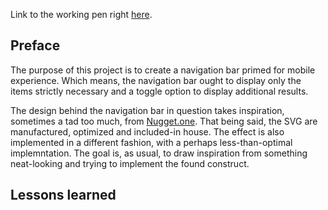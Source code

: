 Link to the working pen right [here]().

## Preface

The purpose of this project is to create a navigation bar primed for mobile experience. Which means, the navigation bar ought to display only the items strictly necessary and a toggle option to display additional results.

The design behind the navigation bar in question takes inspiration, sometimes a tad too much, from [Nugget.one](https://nugget.one/). That being said, the SVG are manufactured, optimized and included-in house. The effect is also implemented in a different fashion, with a perhaps less-than-optimal implemntation. The goal is, as usual, to draw inspiration from something neat-looking and trying to implement the found construct.


## Lessons learned 

